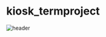 # kiosk_termproject

![header](https://capsule-render.vercel.app/api?type=soft&color=#000080&height=300&section=header&text=Kiosk%20TermProject&fontSize=80)
